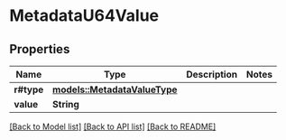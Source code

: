 # MetadataU64Value

## Properties

Name | Type | Description | Notes
------------ | ------------- | ------------- | -------------
**r#type** | [**models::MetadataValueType**](MetadataValueType.md) |  | 
**value** | **String** |  | 

[[Back to Model list]](../README.md#documentation-for-models) [[Back to API list]](../README.md#documentation-for-api-endpoints) [[Back to README]](../README.md)



